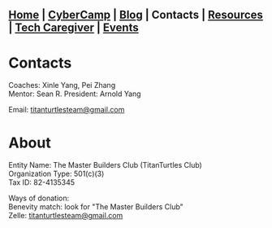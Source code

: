 ## [Home](./index.html) | [CyberCamp](./cybercamp.html) |  [Blog](./blog.html) | **Contacts** | [Resources](./resources.html) | [Tech Caregiver](./techcg.html) | [Events](./events.html)

# Contacts

Coaches: Xinle Yang, Pei Zhang\
Mentor: Sean R.
President: Arnold Yang

Email: titanturtlesteam@gmail.com

# About

Entity Name: The Master Builders Club (TitanTurtles Club)\
Organization Type: 501(c)(3)\
Tax ID: 82-4135345

Ways of donation:\
Benevity match: look for "The Master Builders Club"\
Zelle: titanturtlesteam@gmail.com

